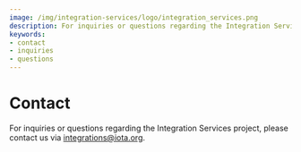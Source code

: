 ```yaml
---
image: /img/integration-services/logo/integration_services.png
description: For inquiries or questions regarding the Integration Services project, please contact Michele Nati (Head of Telecommunication and Infrastructure Development) <michele.nati@iota.org>. 
keywords:
- contact
- inquiries
- questions
---
```

# Contact

For inquiries or questions regarding the Integration Services project, please contact us via <integrations@iota.org>.
